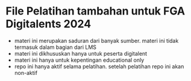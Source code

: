 # File Pelatihan tambahan untuk FGA Digitalents 2024
- materi ini merupakan saduran dari banyak sumber. materi ini tidak termasuk dalam bagian dari LMS
- materi ini dikhususkan hanya untuk peserta digitalent
- materi ini hanya untuk kepentingan educational only
- repo ini hanya aktif selama pelatihan. setelah pelatihan repo ini akan non-aktif
